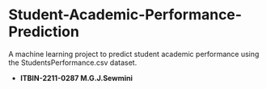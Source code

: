 # Student-Academic-Performance-Prediction
A machine learning project to predict student academic performance using the StudentsPerformance.csv dataset.
* **ITBIN-2211-0287 M.G.J.Sewmini**